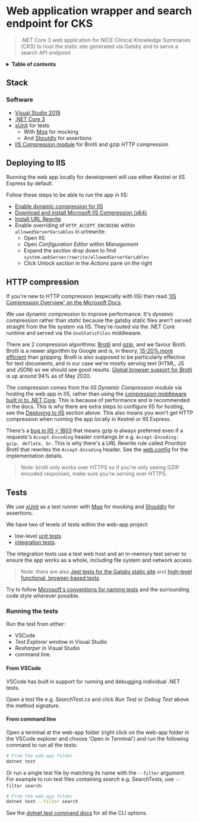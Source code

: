 # Web application wrapper and search endpoint for CKS

> .NET Core 3 web application for NICE Clinical Knowledge Summaries (CKS) to host the static site generated via Gatsby and to serve a search API endpoint

<details>
<summary><strong>Table of contents</strong></summary>
<!-- START doctoc -->

- [Web application wrapper and search endpoint for CKS](#web-application-wrapper-and-search-endpoint-for-cks)
	- [Stack](#stack)
		- [Software](#software)
	- [Deploying to IIS](#deploying-to-iis)
	- [HTTP compression](#http-compression)
	- [Tests](#tests)
		- [Running the tests](#running-the-tests)
			- [From VSCode](#from-vscode)
			- [From command line](#from-command-line)

<!-- END doctoc -->
</details>

## Stack

### Software

- [Visual Studio 2019](https://visualstudio.microsoft.com/vs/)
- [.NET Core 3](https://dotnet.microsoft.com/)
- [xUnit](https://xunit.net/) for tests
  - With [Moq](https://github.com/moq/moq4) for mocking
  - And [Shouldly](https://github.com/shouldly/shouldly) for assertions
- [IIS Compression module](https://docs.microsoft.com/en-us/iis/extensions/iis-compression/iis-compression-overview) for Brotli and gzip HTTP compression

## Deploying to IIS

Running the web app locally for development will use either Kestrel or IIS Express by default.

Follow these steps to be able to run the app in IIS:

- [Enable dynamic compression for IIS](https://docs.microsoft.com/en-us/iis/configuration/system.webserver/httpcompression/#windows-vista-or-windows-7)
- [Download and install Microsoft IIS Compression (x64)](https://docs.microsoft.com/en-us/iis/extensions/iis-compression/iis-compression-overview)
- [Install URL Rewrite](https://www.iis.net/downloads/microsoft/url-rewrite)
- Enable overriding of `HTTP_ACCEPT_ENCODING` within `allowedServerVariables` in urlrewrite:
  - Open IIS
  - Open _Configuration Editor_ within _Management_
  - Expand the _section_ drop down to find `system.webServer/rewrite/allowedServerVariables`
  - Click _Unlock section_ in the _Actions_ pane on the right

## HTTP compression

If you're new to HTTP compression (especially with IIS) then read ['IIS Compression Overview' on the Microsoft Docs](https://docs.microsoft.com/en-us/iis/extensions/iis-compression/iis-compression-overview).

We use dynamic compression to improve performance. It's _dynamic_ compression rather than _static_ because the gatsby static files aren't served straight from the file system via IIS. They're routed via the .NET Core runtime and served via the `UseStaticFiles` middleware.

There are 2 compression algorithms: [Brotli](https://github.com/google/brotli) and [gzip](https://www.gzip.org/), and we favour Brotli. Brotli is a newer algorithm by Google and is, in theory, [15-20% more efficient](https://en.wikipedia.org/wiki/Brotli#Gzip_vs_Brotli) than gzipping. Brotli is also supposed to be particularly effective for text documents, and in our case we're mostly serving text (HTML, JS and JSON) so we should see good results. [Global browser support for Brotli](https://caniuse.com/#feat=brotli) is up around 94% as of May 2020.

The compression comes from the _IIS Dynamic Compression_ module via hosting the web app in IIS, rather than using the [compression middleware built in to .NET Core](https://docs.microsoft.com/en-us/aspnet/core/performance/response-compression?view=aspnetcore-3.1). This is because of performance and is recommended in the docs. This is why there are extra steps to configure IIS for hosting, see the [Deploying to IIS](#deploying-to-iis) section above. This also means you won't get HTTP compression when running the app locally in Kestrel or IIS Express.

There's a [bug in IIS < 1803](https://docs.microsoft.com/en-us/iis/extensions/iis-compression/using-iis-compression#before-iis-100-version-1803) that means gzip is always preferred even if a requests's `Accept-Encoding` header contaings _br_ e.g. `Accept-Encoding: gzip, deflate, br`. This is why there's a URL Rewrite rule called _Prioritize Brotli_ that rewrites the `Accept-Encoding` header. See the [web.config](CKS.Web/web.config) for the implementation details.

> Note: brotli only works over HTTPS so if you're only seeing GZIP encoded responses, make sure you're serving over HTTPS.

## Tests

We use [xUnit](https://xunit.net/) as a test runner with [Moq](https://github.com/moq/moq4) for mocking and [Shouldly](https://github.com/shouldly/shouldly) for assertions.

We have two of levels of tests within the web-app project:

- low-level [unit tests](https://docs.microsoft.com/en-us/dotnet/core/testing/?pivots=xunit)
- [integration tests](https://docs.microsoft.com/en-us/aspnet/core/test/integration-tests?view=aspnetcore-3.1).

The integration tests use a test web host and an in-memory test server to ensure the app works as a whole, including file system and network access.

> Note: there are also [Jest tests for the Gatsby static site](../gatsby#readme) and [high-level functional, browser-based tests](../functional-tests#readme).

Try to follow [Microsoft's conventions for naming tests](https://github.com/dotnet/aspnetcore/wiki/Engineering-guidelines#unit-tests-and-functional-tests) and the surrounding code style wherever possible.

### Running the tests

Run the test from either:

- VSCode
- _Test Explorer_ window in Visual Studio
- _Resharper_ in Visual Studio
- command line.

#### From VSCode

VSCode has built in support for running and debugging individual .NET tests.

Open a test file e.g. _SearchTest.cs_ and click _Run Test_ or _Debug Test_ above the method signature.

#### From command line

Open a terminal at the web-app folder (right click on the web-app folder in the VSCode explorer and choose 'Open in Terminal') and run the following command to run all the tests:

```sh
# From the web-app folder
dotnet test
```

Or run a single test file by matching its name with the `--filter` argument. For example to run test files containing _search_ e.g. SearchTests, use `--filter search`:

```sh
# From the web-app folder
dotnet test --filter search
```

See the [dotnet test command docs](https://docs.microsoft.com/en-us/dotnet/core/tools/dotnet-test) for all the CLI options.
